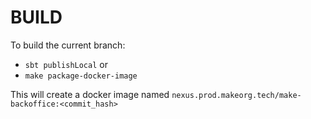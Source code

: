 BUILD
=====

To build the current branch:

 - `sbt publishLocal`
 or
 - `make package-docker-image`

 This will create a docker image named `nexus.prod.makeorg.tech/make-backoffice:<commit_hash>`